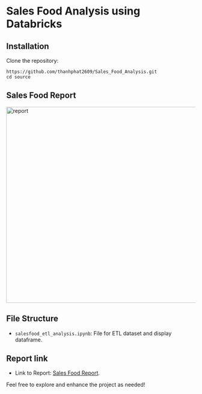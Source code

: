 # Sales Food Analysis using Databricks


## Installation

Clone the repository:

```
https://github.com/thanhphat2609/Sales_Food_Analysis.git
cd source
```

## Sales Food Report

<img width="520" alt="report" src="https://github.com/thanhphat2609/SalesManagement/assets/84914537/6b2f7ed4-034d-4546-9325-c07f2a0a077b">

## File Structure

- `salesfood_etl_analysis.ipynb`: File for ETL dataset and display dataframe.

## Report link
- Link to Report: [Sales Food Report](https://databricks-prod-cloudfront.cloud.databricks.com/public/4027ec902e239c93eaaa8714f173bcfc/2804416768740578/3316215975836783/1107461346755924/latest.html).

Feel free to explore and enhance the project as needed!
